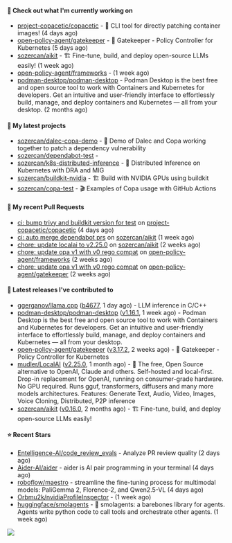 #### 👷 Check out what I'm currently working on

- [project-copacetic/copacetic](https://github.com/project-copacetic/copacetic) - 🧵 CLI tool for directly patching container images! (4 days ago)
- [open-policy-agent/gatekeeper](https://github.com/open-policy-agent/gatekeeper) - 🐊 Gatekeeper - Policy Controller for Kubernetes (5 days ago)
- [sozercan/aikit](https://github.com/sozercan/aikit) - 🏗️ Fine-tune, build, and deploy open-source LLMs easily! (1 week ago)
- [open-policy-agent/frameworks](https://github.com/open-policy-agent/frameworks) -  (1 week ago)
- [podman-desktop/podman-desktop](https://github.com/podman-desktop/podman-desktop) - Podman Desktop is the best free and open source tool to work with Containers and Kubernetes for developers. Get an intuitive and user-friendly interface to effortlessly build, manage, and deploy containers and Kubernetes — all from your desktop. (2 months ago)

#### 🌱 My latest projects

- [sozercan/dalec-copa-demo](https://github.com/sozercan/dalec-copa-demo) - 🤝 Demo of Dalec and Copa working together to patch a dependency vulnerability
- [sozercan/dependabot-test](https://github.com/sozercan/dependabot-test) - 
- [sozercan/k8s-distributed-inference](https://github.com/sozercan/k8s-distributed-inference) - 🦄 Distributed Inference on Kubernetes with DRA and MIG
- [sozercan/buildkit-nvidia](https://github.com/sozercan/buildkit-nvidia) - 🏗️ Build with NVIDIA GPUs using buildkit
- [sozercan/copa-test](https://github.com/sozercan/copa-test) - 🎬 Examples of Copa usage with GitHub Actions

#### 🔨 My recent Pull Requests

- [ci: bump trivy and buildkit version for test](https://github.com/project-copacetic/copacetic/pull/911) on [project-copacetic/copacetic](https://github.com/project-copacetic/copacetic) (4 days ago)
- [ci: auto merge dependabot prs](https://github.com/sozercan/aikit/pull/477) on [sozercan/aikit](https://github.com/sozercan/aikit) (1 week ago)
- [chore: update localai to v2.25.0](https://github.com/sozercan/aikit/pull/473) on [sozercan/aikit](https://github.com/sozercan/aikit) (2 weeks ago)
- [chore: update opa v1 with v0 rego compat](https://github.com/open-policy-agent/frameworks/pull/518) on [open-policy-agent/frameworks](https://github.com/open-policy-agent/frameworks) (2 weeks ago)
- [chore: update opa v1 with v0 rego compat](https://github.com/open-policy-agent/gatekeeper/pull/3798) on [open-policy-agent/gatekeeper](https://github.com/open-policy-agent/gatekeeper) (2 weeks ago)

#### 🚀 Latest releases I've contributed to

- [ggerganov/llama.cpp](https://github.com/ggerganov/llama.cpp) ([b4677](https://github.com/ggerganov/llama.cpp/releases/tag/b4677), 1 day ago) - LLM inference in C/C&#43;&#43;
- [podman-desktop/podman-desktop](https://github.com/podman-desktop/podman-desktop) ([v1.16.1](https://github.com/podman-desktop/podman-desktop/releases/tag/v1.16.1), 1 week ago) - Podman Desktop is the best free and open source tool to work with Containers and Kubernetes for developers. Get an intuitive and user-friendly interface to effortlessly build, manage, and deploy containers and Kubernetes — all from your desktop.
- [open-policy-agent/gatekeeper](https://github.com/open-policy-agent/gatekeeper) ([v3.17.2](https://github.com/open-policy-agent/gatekeeper/releases/tag/v3.17.2), 2 weeks ago) - 🐊 Gatekeeper - Policy Controller for Kubernetes
- [mudler/LocalAI](https://github.com/mudler/LocalAI) ([v2.25.0](https://github.com/mudler/LocalAI/releases/tag/v2.25.0), 1 month ago) - :robot: The free, Open Source alternative to OpenAI, Claude and others. Self-hosted and local-first. Drop-in replacement for OpenAI,  running on consumer-grade hardware. No GPU required. Runs gguf, transformers, diffusers and many more models architectures. Features: Generate Text, Audio, Video, Images, Voice Cloning, Distributed, P2P inference
- [sozercan/aikit](https://github.com/sozercan/aikit) ([v0.16.0](https://github.com/sozercan/aikit/releases/tag/v0.16.0), 2 months ago) - 🏗️ Fine-tune, build, and deploy open-source LLMs easily!

#### ⭐ Recent Stars

- [Entelligence-AI/code_review_evals](https://github.com/Entelligence-AI/code_review_evals) - Analyze PR review quality (2 days ago)
- [Aider-AI/aider](https://github.com/Aider-AI/aider) - aider is AI pair programming in your terminal (4 days ago)
- [roboflow/maestro](https://github.com/roboflow/maestro) - streamline the fine-tuning process for multimodal models: PaliGemma 2, Florence-2, and Qwen2.5-VL (4 days ago)
- [Orbmu2k/nvidiaProfileInspector](https://github.com/Orbmu2k/nvidiaProfileInspector) -  (1 week ago)
- [huggingface/smolagents](https://github.com/huggingface/smolagents) - 🤗 smolagents: a barebones library for agents. Agents write python code to call tools and orchestrate other agents. (1 week ago)

![](https://github-readme-stats.vercel.app/api?username=sozercan&theme=vision-friendly-dark&hide_border=false&include_all_commits=true&count_private=true)
